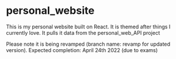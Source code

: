 # personal_website
This is my personal website built on React. It is themed after things I currently love. It pulls it data from the personal_web_API project

Please note it is being revamped (branch name: revamp for updated version). Expected completion: April 24th 2022 (due to exams)
